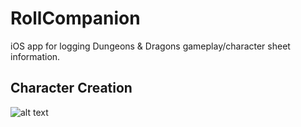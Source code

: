 # RollCompanion
iOS app for logging Dungeons &amp; Dragons gameplay/character sheet information.

## Character Creation
![alt text](https://github.com/jaredheddinger/rollcompanion/gifs/Build.gif "Logo Title Text 1")
